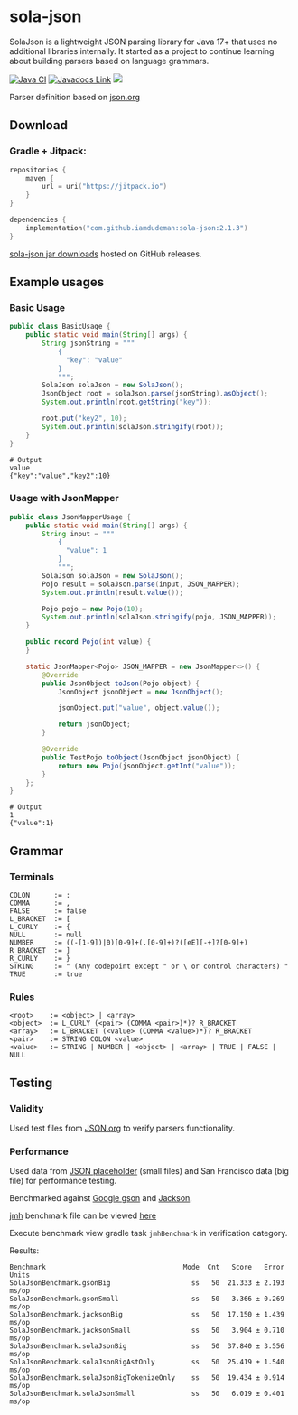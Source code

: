 # sola-json

SolaJson is a lightweight JSON parsing library for Java 17+ that uses no additional libraries internally.
It started as a project to continue learning about building parsers based on language grammars.

[![Java CI](https://github.com/iamdudeman/sola-json/actions/workflows/ci_build.yml/badge.svg)](https://github.com/iamdudeman/sola-json/actions/workflows/ci_build.yml)
[![Javadocs Link](https://img.shields.io/badge/Javadocs-blue.svg)](https://iamdudeman.github.io/sola-json/)
[![](https://jitpack.io/v/iamdudeman/sola-json.svg)](https://jitpack.io/#iamdudeman/sola-json)

Parser definition based on [json.org](https://www.json.org/json-en.html)

## Download

### Gradle + Jitpack:

```kotlin
repositories {
    maven {
        url = uri("https://jitpack.io")
    }
}

dependencies {
    implementation("com.github.iamdudeman:sola-json:2.1.3")
}
```

[sola-json jar downloads](https://github.com/iamdudeman/sola-json/releases) hosted on GitHub releases.

## Example usages

### Basic Usage

```java
public class BasicUsage {
    public static void main(String[] args) {
        String jsonString = """
            {
              "key": "value"
            }
            """;
        SolaJson solaJson = new SolaJson();
        JsonObject root = solaJson.parse(jsonString).asObject();
        System.out.println(root.getString("key"));

        root.put("key2", 10);
        System.out.println(solaJson.stringify(root));
    }
}
```

```shell
# Output
value
{"key":"value","key2":10}
```

### Usage with JsonMapper

```java
public class JsonMapperUsage {
    public static void main(String[] args) {
        String input = """
            {
              "value": 1
            }
            """;
        SolaJson solaJson = new SolaJson();
        Pojo result = solaJson.parse(input, JSON_MAPPER);
        System.out.println(result.value());

        Pojo pojo = new Pojo(10);
        System.out.println(solaJson.stringify(pojo, JSON_MAPPER));
    }

    public record Pojo(int value) {
    }

    static JsonMapper<Pojo> JSON_MAPPER = new JsonMapper<>() {
        @Override
        public JsonObject toJson(Pojo object) {
            JsonObject jsonObject = new JsonObject();

            jsonObject.put("value", object.value());

            return jsonObject;
        }

        @Override
        public TestPojo toObject(JsonObject jsonObject) {
            return new Pojo(jsonObject.getInt("value"));
        }
    };
}
```

```shell
# Output
1
{"value":1}
```

## Grammar

### Terminals

```
COLON      := :
COMMA      := ,
FALSE      := false
L_BRACKET  := [
L_CURLY    := {
NULL       := null
NUMBER     := ((-[1-9])|0)[0-9]+(.[0-9]+)?([eE][-+]?[0-9]+)
R_BRACKET  := ]
R_CURLY    := }
STRING     := " (Any codepoint except " or \ or control characters) "
TRUE       := true
```

### Rules

```
<root>    := <object> | <array>
<object>  := L_CURLY (<pair> (COMMA <pair>)*)? R_BRACKET
<array>   := L_BRACKET (<value> (COMMA <value>)*)? R_BRACKET
<pair>    := STRING COLON <value>
<value>   := STRING | NUMBER | <object> | <array> | TRUE | FALSE | NULL
```

## Testing

### Validity

Used test files from [JSON.org](https://www.json.org/JSON_checker/) to verify parsers functionality.

### Performance

Used data from [JSON placeholder](https://jsonplaceholder.typicode.com/) (small files) and San Francisco data (big file)
for performance testing.

Benchmarked against [Google gson](https://github.com/google/gson) and [Jackson](https://github.com/FasterXML/jackson).

[jmh](https://github.com/openjdk/jmh) benchmark file can be
viewed [here](src/test/java/technology/sola/json/jmh/SolaJsonBenchmark.java)

Execute benchmark view gradle task `jmhBenchmark` in verification category.

Results:
```
Benchmark                                  Mode  Cnt   Score   Error  Units
SolaJsonBenchmark.gsonBig                    ss   50  21.333 ± 2.193  ms/op
SolaJsonBenchmark.gsonSmall                  ss   50   3.366 ± 0.269  ms/op
SolaJsonBenchmark.jacksonBig                 ss   50  17.150 ± 1.439  ms/op
SolaJsonBenchmark.jacksonSmall               ss   50   3.904 ± 0.710  ms/op
SolaJsonBenchmark.solaJsonBig                ss   50  37.840 ± 3.556  ms/op
SolaJsonBenchmark.solaJsonBigAstOnly         ss   50  25.419 ± 1.540  ms/op
SolaJsonBenchmark.solaJsonBigTokenizeOnly    ss   50  19.434 ± 0.914  ms/op
SolaJsonBenchmark.solaJsonSmall              ss   50   6.019 ± 0.401  ms/op
```
